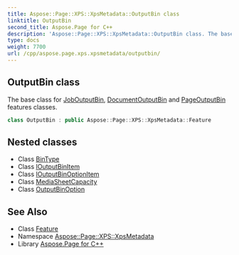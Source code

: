 ```yaml
---
title: Aspose::Page::XPS::XpsMetadata::OutputBin class
linktitle: OutputBin
second_title: Aspose.Page for C++
description: 'Aspose::Page::XPS::XpsMetadata::OutputBin class. The base class for JobOutputBin, DocumentOutputBin and PageOutputBin features classes in C++.'
type: docs
weight: 7700
url: /cpp/aspose.page.xps.xpsmetadata/outputbin/
---
```

## OutputBin class


The base class for [JobOutputBin](../joboutputbin/), [DocumentOutputBin](../documentoutputbin/) and [PageOutputBin](../pageoutputbin/) features classes.

```cpp
class OutputBin : public Aspose::Page::XPS::XpsMetadata::Feature
```

## Nested classes

* Class [BinType](./bintype/)
* Class [IOutputBinItem](./ioutputbinitem/)
* Class [IOutputBinOptionItem](./ioutputbinoptionitem/)
* Class [MediaSheetCapacity](./mediasheetcapacity/)
* Class [OutputBinOption](./outputbinoption/)
## See Also

* Class [Feature](../feature/)
* Namespace [Aspose::Page::XPS::XpsMetadata](../)
* Library [Aspose.Page for C++](../../)
